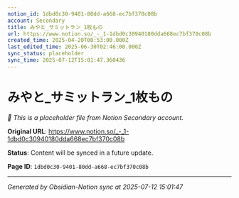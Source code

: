 ```yaml
---
notion_id: 1dbd0c30-9401-80dd-a668-ec7bf370c08b
account: Secondary
title: みやと_サミットラン_1枚もの
url: https://www.notion.so/_-_1-1dbd0c30940180dda668ec7bf370c08b
created_time: 2025-04-20T00:53:00.000Z
last_edited_time: 2025-06-30T02:46:00.000Z
sync_status: placeholder
sync_time: 2025-07-12T15:01:47.360436
---
```


# みやと_サミットラン_1枚もの

*🔄 This is a placeholder file from Notion Secondary account.*

**Original URL**: https://www.notion.so/_-_1-1dbd0c30940180dda668ec7bf370c08b

**Status**: Content will be synced in a future update.

**Page ID**: `1dbd0c30-9401-80dd-a668-ec7bf370c08b`

---

*Generated by Obsidian-Notion sync at 2025-07-12 15:01:47*
